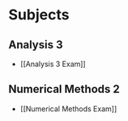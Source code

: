 # Subjects
## Analysis 3 
- [[Analysis 3 Exam]]
## Numerical Methods 2
- [[Numerical Methods Exam]] 